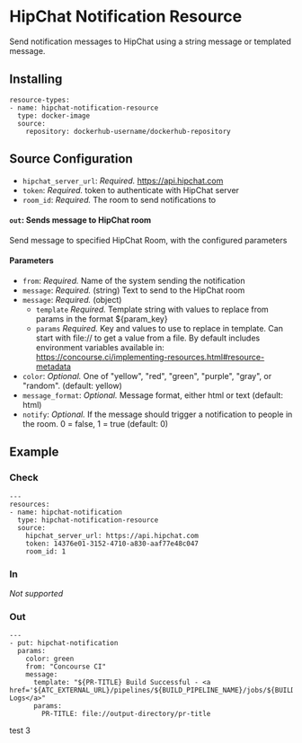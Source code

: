 # HipChat Notification Resource

Send notification messages to HipChat using a string message or templated message.

## Installing

```
resource-types:
- name: hipchat-notification-resource
  type: docker-image
  source:
    repository: dockerhub-username/dockerhub-repository
```

## Source Configuration

* `hipchat_server_url`: *Required.* https://api.hipchat.com
* `token`: *Required.* token to authenticate with HipChat server
* `room_id`: *Required.* The room to send notifications to

#### `out`: Sends message to HipChat room

Send message to specified HipChat Room, with the configured parameters

#### Parameters
* `from`: *Required.* Name of the system sending the notification
* `message`: *Required.* (string) Text to send to the HipChat room
* `message`: *Required.* (object)
  + `template` *Required.* Template string with values to replace from params in the format ${param_key}
  + `params` *Required.* Key and values to use to replace in template. Can start with file:// to get a value from a file. By default includes environment variables available in: https://concourse.ci/implementing-resources.html#resource-metadata
* `color`: *Optional.* One of "yellow", "red", "green", "purple", "gray", or "random". (default: yellow)
* `message_format`: *Optional.* Message format, either html or text (default: html)
* `notify`: *Optional.* If the message should trigger a notification to people in the room. 0 = false, 1 = true (default: 0)

## Example

### Check
```
---
resources:
- name: hipchat-notification
  type: hipchat-notification-resource
  source:
    hipchat_server_url: https://api.hipchat.com
    token: 14376e01-3152-4710-a830-aaf77e48c047
    room_id: 1
```

### In

*Not supported*

### Out

```
---
- put: hipchat-notification
  params:
    color: green
    from: "Concourse CI"
    message:
      template: "${PR-TITLE} Build Successful - <a href='${ATC_EXTERNAL_URL}/pipelines/${BUILD_PIPELINE_NAME}/jobs/${BUILD_JOB_NAME}/builds/${BUILD_NAME}'>Build Logs</a>"
      params:
        PR-TITLE: file://output-directory/pr-title
```
test 3
